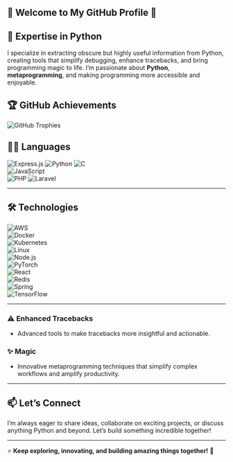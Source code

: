 ## 🐍 Welcome to My GitHub Profile 👋

## 🧠 Expertise in Python  
I specialize in extracting obscure but highly useful information from Python, creating tools that simplify debugging, enhance tracebacks, and bring programming magic to life.  I’m passionate about **Python**, **metaprogramming**, and making programming more accessible and enjoyable.  

## 🏆 GitHub Achievements  
![GitHub Trophies](https://github-profile-trophy.vercel.app/?username=kittinan&theme=radical&no-frame=true&margin-w=15&margin-h=15)  

## 🧑‍💻 Languages  

![Express.js](https://img.shields.io/badge/Express.js-000000?style=for-the-badge&logo=express&logoColor=white) 
![Python](https://img.shields.io/badge/Python-3776AB?style=for-the-badge&logo=python&logoColor=white) 
![C](https://img.shields.io/badge/C-A8B9CC?style=for-the-badge&logo=c&logoColor=black)  
![JavaScript](https://img.shields.io/badge/JavaScript-F7DF1E?style=for-the-badge&logo=javascript&logoColor=black)  
![PHP](https://img.shields.io/badge/PHP-777BB4?style=for-the-badge&logo=php&logoColor=white) 
![Laravel](https://img.shields.io/badge/Laravel-FF2D20?style=for-the-badge&logo=laravel&logoColor=white) 

---

## 🛠️ Technologies  
![AWS](https://img.shields.io/badge/AWS-232F3E?style=for-the-badge&logo=amazon-aws&logoColor=white)  
![Docker](https://img.shields.io/badge/Docker-2496ED?style=for-the-badge&logo=docker&logoColor=white)  
![Kubernetes](https://img.shields.io/badge/Kubernetes-326CE5?style=for-the-badge&logo=kubernetes&logoColor=white)  
![Linux](https://img.shields.io/badge/Linux-FCC624?style=for-the-badge&logo=linux&logoColor=black)  
![Node.js](https://img.shields.io/badge/Node.js-339933?style=for-the-badge&logo=node.js&logoColor=white)  
![PyTorch](https://img.shields.io/badge/PyTorch-EE4C2C?style=for-the-badge&logo=pytorch&logoColor=white)  
![React](https://img.shields.io/badge/React-61DAFB?style=for-the-badge&logo=react&logoColor=black)  
![Redis](https://img.shields.io/badge/Redis-DC382D?style=for-the-badge&logo=redis&logoColor=white)  
![Spring](https://img.shields.io/badge/Spring-6DB33F?style=for-the-badge&logo=spring&logoColor=white)  
![TensorFlow](https://img.shields.io/badge/TensorFlow-FF6F00?style=for-the-badge&logo=tensorflow&logoColor=white)  


---




### ⚠️ Enhanced Tracebacks  
- Advanced tools to make tracebacks more insightful and actionable.  

### ✨ Magic  
- Innovative metaprogramming techniques that simplify complex workflows and amplify productivity.  


---

## 📫 Let’s Connect  
I’m always eager to share ideas, collaborate on exciting projects, or discuss anything Python and beyond. Let’s build something incredible together!  

---

⭐ **Keep exploring, innovating, and building amazing things together!** 🚀  


